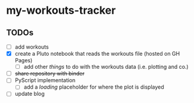 # my-workouts-tracker

## TODOs
- [ ] add workouts
- [x] create a Pluto notebook that reads the workouts file (hosted on GH Pages)
  - [ ] add other _things_ to do with the workouts data (i.e. plotting and co.)
- [ ] ~~share repository with binder~~
- [ ] PyScript implementation
  - [ ] add a _loading_ placeholder for where the plot is displayed
- [ ] update blog 
